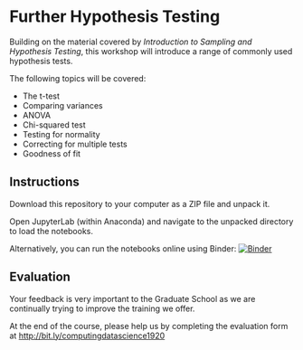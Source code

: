 # Further Hypothesis Testing

Building on the material covered by *Introduction to Sampling and Hypothesis Testing*, this workshop will introduce a range of commonly used hypothesis tests.

The following topics will be covered:

- The t-test
- Comparing variances
- ANOVA
- Chi-squared test
- Testing for normality
- Correcting for multiple tests
- Goodness of fit


## Instructions
Download this repository to your computer as a ZIP file and unpack it.

Open JupyterLab (within Anaconda) and navigate to the unpacked directory to load the notebooks.


Alternatively, you can run the notebooks online using Binder: [![Binder](https://mybinder.org/badge_logo.svg)](https://mybinder.org/v2/gh/johnpinney/further_hypothesis_testing/master?urlpath=lab)


## Evaluation

Your feedback is very important to the Graduate School as we are continually trying to improve the training we offer.

At the end of the course, please help us by completing the evaluation form at
http://bit.ly/computingdatascience1920

